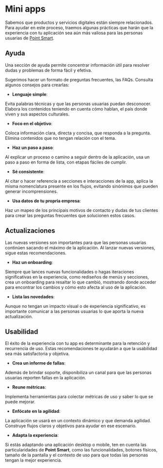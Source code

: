 # Mini apps

Sabemos que productos y servicios digitales están siempre relacionados. Para ayudar en este proceso, traemos algunas prácticas que harán que la experiencia con tu aplicación sea aún más valiosa para las personas usuarias de [Point Smart](/developers/es/docs/mp-point/integration-configuration/integrate-with-pdv/introduction).

## Ayuda

Una sección de ayuda permite concentrar información útil para resolver dudas y problemas de forma fácil y efetiva. 

Sugerimos hacer un formato de preguntas frecuentes, las FAQs. Consulta algunos consejos para crearlas:

* **Lenguaje simple**:

Evita palabras técnicas y que las personas usuarias puedan desconocer. Elabora los contenidos teniendo en cuenta cómo hablan, el país donde viven y sus aspectos culturales.

* **Foco en el objetivo**:

Coloca información clara, directa y concisa, que responda a la pregunta. Elimina contenidos que no tengan relación con el tema.

* **Haz un paso a paso**:

Al explicar un proceso o camino a seguir dentro de la aplicación, usa un paso a paso en forma de lista, con etapas fáciles de cumplir.

* **Sé consistente**:

Al citar o hacer referencia a secciones e interacciones de la app, aplica la misma nomenclatura presente en los flujos, evitando sinónimos que pueden generar incomprensiones.

* **Usa datos de tu propria empresa**:

Haz un mapeo de los principais motivos de contacto y dudas de tus clientes para crear las preguntas frecuentes que solucionen estos casos.

## Actualizaciones

Las nuevas versiones son importantes para que las personas usuarias continúen sacando el máximo de la aplicación. Al lanzar nuevas versiones, sigue estas recomendaciones.

* **Haz un onboarding**:

Siempre que lances nuevas funcionalidades o hagas iteraciones significativas en la experiencia, como rediseños de menús y secciones, crea un onboarding para resaltar lo que cambió, mostrando donde acceder para encontrar los cambios y cómo esto afecta al uso de la aplicación.

* **Lista las novedades**: 

Aunque no tengan un impacto visual o de experiencia significativo, es importante comunicar a las personas usuarias lo que aporta la nueva actualización.

## Usabilidad

El éxito de la experiencia con tu app es determinante para la retención y recurrencia de uso. Estas recomendaciones te ayudarán a que la usabilidad sea más satisfactoria y objetiva.

* **Crea un informe de fallas**:

Además de brindar soporte, disponibiliza un canal para que las personas usuarias reporten fallas en la aplicación.

* **Reune métricas**:

Implementa herramientas para colectar métricas de uso y saber lo que se puede mejorar.

* **Enfócate en la agilidad**:

La aplicación se usará en un contexto dinámico y que demanda agilidad. Construye flujos claros y objetivos para ayudar en ese escenario.

* **Adapta la experiencia**:

Si estás adaptando una aplicación desktop o mobile, ten en cuenta las particularidades de **Point Smart**, como las funcionalidades, botones físicos, tamaño de la pantalla y el contexto de uso para que todas las personas tengan la mejor experiencia.